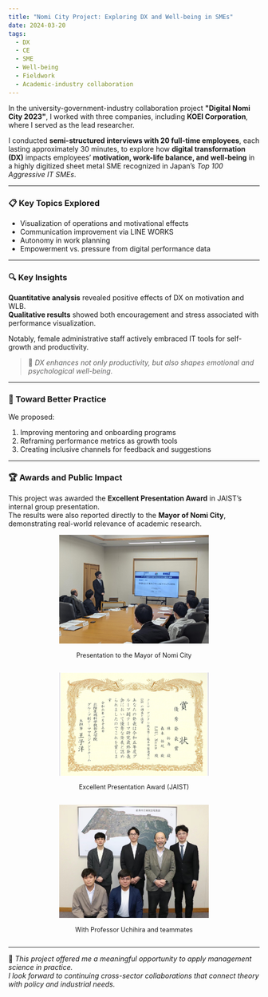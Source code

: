 ```yaml
---
title: "Nomi City Project: Exploring DX and Well-being in SMEs"
date: 2024-03-20
tags:
  - DX
  - CE
  - SME
  - Well-being
  - Fieldwork
  - Academic-industry collaboration
---
```


In the university-government-industry collaboration project **"Digital Nomi City 2023"**, I worked with three companies, including **KOEI Corporation**, where I served as the lead researcher.

I conducted **semi-structured interviews with 20 full-time employees**, each lasting approximately 30 minutes, to explore how **digital transformation (DX)** impacts employees’ **motivation, work-life balance, and well-being** in a highly digitized sheet metal SME recognized in Japan’s *Top 100 Aggressive IT SMEs*.

---

### 📋 Key Topics Explored

- Visualization of operations and motivational effects  
- Communication improvement via LINE WORKS  
- Autonomy in work planning  
- Empowerment vs. pressure from digital performance data

---

### 🔍 Key Insights

**Quantitative analysis** revealed positive effects of DX on motivation and WLB.  
**Qualitative results** showed both encouragement and stress associated with performance visualization.

Notably, female administrative staff actively embraced IT tools for self-growth and productivity.

> 🧠 *DX enhances not only productivity, but also shapes emotional and psychological well-being.*

---

### 🧩 Toward Better Practice

We proposed:
1. Improving mentoring and onboarding programs
2. Reframing performance metrics as growth tools
3. Creating inclusive channels for feedback and suggestions

---

### 🏆 Awards and Public Impact

This project was awarded the **Excellent Presentation Award** in JAIST’s internal group presentation.  
The results were also reported directly to the **Mayor of Nomi City**, demonstrating real-world relevance of academic research.

<div style="display: flex; flex-wrap: wrap; gap: 15px; justify-content: center;">

  <div style="text-align: center;">
    <img src="/images/presentation-nomicity.jpg" alt="Presentation to Nomi City" width="300"/>
    <p style="font-size: 0.9em;">Presentation to the Mayor of Nomi City</p>
  </div>

  <div style="text-align: center;">
    <img src="/images/presentation-award.jpg" alt="Award Photo" width="300"/>
    <p style="font-size: 0.9em;">Excellent Presentation Award (JAIST)</p>
  </div>

  <div style="text-align: center;">
    <img src="/images/group-photo.jpg" alt="Group Photo" width="300"/>
    <p style="font-size: 0.9em;">With Professor Uchihira and teammates</p>
  </div>

</div>

---

📌 *This project offered me a meaningful opportunity to apply management science in practice.  
I look forward to continuing cross-sector collaborations that connect theory with policy and industrial needs.*
